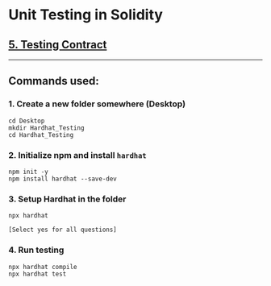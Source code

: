# Unit Testing in Solidity

## [5. Testing Contract](https://hardhat.org/tutorial/testing-contracts.html)

<hr />

## Commands used:

### 1. Create a new folder somewhere (Desktop)
```
cd Desktop
mkdir Hardhat_Testing
cd Hardhat_Testing
```

### 2. Initialize npm and install `hardhat`
```
npm init -y
npm install hardhat --save-dev
```

### 3. Setup Hardhat in the folder
```
npx hardhat

[Select yes for all questions]
```

### 4. Run testing
```
npx hardhat compile
npx hardhat test
```
